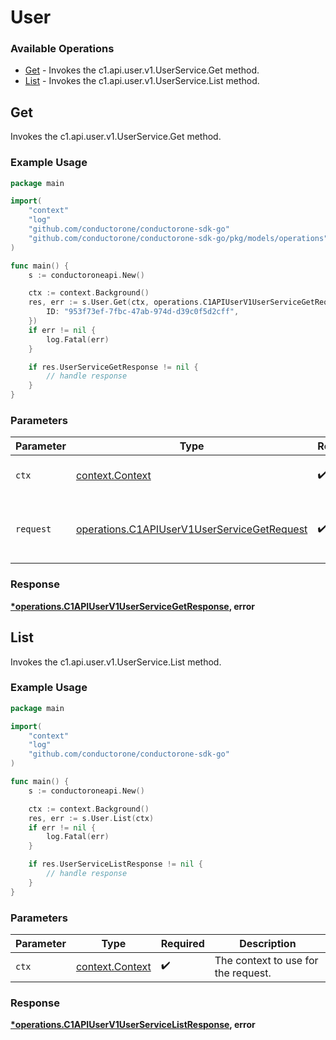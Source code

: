# User

### Available Operations

* [Get](#get) - Invokes the c1.api.user.v1.UserService.Get method.
* [List](#list) - Invokes the c1.api.user.v1.UserService.List method.

## Get

Invokes the c1.api.user.v1.UserService.Get method.

### Example Usage

```go
package main

import(
	"context"
	"log"
	"github.com/conductorone/conductorone-sdk-go"
	"github.com/conductorone/conductorone-sdk-go/pkg/models/operations"
)

func main() {
    s := conductoroneapi.New()

    ctx := context.Background()
    res, err := s.User.Get(ctx, operations.C1APIUserV1UserServiceGetRequest{
        ID: "953f73ef-7fbc-47ab-974d-d39c0f5d2cff",
    })
    if err != nil {
        log.Fatal(err)
    }

    if res.UserServiceGetResponse != nil {
        // handle response
    }
}
```

### Parameters

| Parameter                                                                                                  | Type                                                                                                       | Required                                                                                                   | Description                                                                                                |
| ---------------------------------------------------------------------------------------------------------- | ---------------------------------------------------------------------------------------------------------- | ---------------------------------------------------------------------------------------------------------- | ---------------------------------------------------------------------------------------------------------- |
| `ctx`                                                                                                      | [context.Context](https://pkg.go.dev/context#Context)                                                      | :heavy_check_mark:                                                                                         | The context to use for the request.                                                                        |
| `request`                                                                                                  | [operations.C1APIUserV1UserServiceGetRequest](../../models/operations/c1apiuserv1userservicegetrequest.md) | :heavy_check_mark:                                                                                         | The request object to use for the request.                                                                 |


### Response

**[*operations.C1APIUserV1UserServiceGetResponse](../../models/operations/c1apiuserv1userservicegetresponse.md), error**


## List

Invokes the c1.api.user.v1.UserService.List method.

### Example Usage

```go
package main

import(
	"context"
	"log"
	"github.com/conductorone/conductorone-sdk-go"
)

func main() {
    s := conductoroneapi.New()

    ctx := context.Background()
    res, err := s.User.List(ctx)
    if err != nil {
        log.Fatal(err)
    }

    if res.UserServiceListResponse != nil {
        // handle response
    }
}
```

### Parameters

| Parameter                                             | Type                                                  | Required                                              | Description                                           |
| ----------------------------------------------------- | ----------------------------------------------------- | ----------------------------------------------------- | ----------------------------------------------------- |
| `ctx`                                                 | [context.Context](https://pkg.go.dev/context#Context) | :heavy_check_mark:                                    | The context to use for the request.                   |


### Response

**[*operations.C1APIUserV1UserServiceListResponse](../../models/operations/c1apiuserv1userservicelistresponse.md), error**

